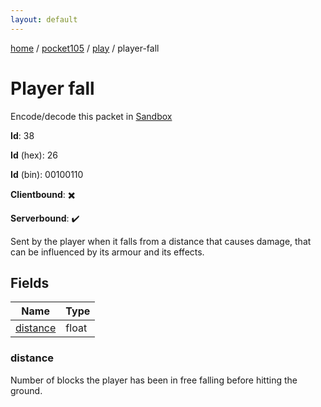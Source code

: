 ```yaml
---
layout: default
---
```


[home](/)  /  [pocket105](/protocol/pocket105)  /  [play](/protocol/pocket105/play)  /  player-fall

# Player fall

Encode/decode this packet in [Sandbox](../../../sandbox/pocket105#play.player_fall)

**Id**: 38

**Id** (hex): 26

**Id** (bin): 00100110

**Clientbound**: ✖️

**Serverbound**: ✔️

Sent by the player when it falls from a distance that causes damage, that can be influenced by its armour and its effects.

## Fields

Name | Type
---|---
[distance](#distance) | float

### distance

Number of blocks the player has been in free falling before hitting the ground.
